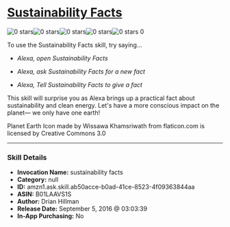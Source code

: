 # [Sustainability Facts](http://alexa.amazon.com/#skills/amzn1.ask.skill.ab50acce-b0ad-41ce-8523-4f09363844aa)
![0 stars](../../images/ic_star_border_black_18dp_1x.png)![0 stars](../../images/ic_star_border_black_18dp_1x.png)![0 stars](../../images/ic_star_border_black_18dp_1x.png)![0 stars](../../images/ic_star_border_black_18dp_1x.png)![0 stars](../../images/ic_star_border_black_18dp_1x.png) 0

To use the Sustainability Facts skill, try saying...

* *Alexa, open Sustainability Facts*

* *Alexa, ask Sustainability Facts for a new fact*

* *Alexa, Tell Sustainability Facts to give a fact*

This skill will surprise you as Alexa brings up a practical fact about sustainability and clean energy. Let's have a more conscious impact on the planet— we only have one earth!

Planet Earth Icon made by Wissawa Khamsriwath from flaticon.com is licensed by Creative Commons 3.0

***

### Skill Details

* **Invocation Name:** sustainability facts
* **Category:** null
* **ID:** amzn1.ask.skill.ab50acce-b0ad-41ce-8523-4f09363844aa
* **ASIN:** B01LAAVS1S
* **Author:** Drian Hillman
* **Release Date:** September 5, 2016 @ 03:03:39
* **In-App Purchasing:** No
